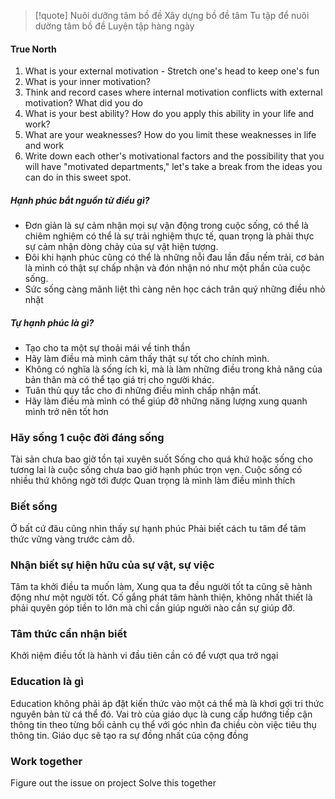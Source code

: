 >[!quote]
Nuôi dưỡng tâm bồ đề 
Xây dựng bồ đề tâm 
Tu tập để nuôi dường tâm bồ đề
Luyện tập hàng ngày

#### True North
1. What is your external motivation - Stretch one's head to keep one's fun
2. What is your inner motivation?
3. Think and record cases where internal motivation conflicts with external motivation? What did you do
4. What is your best ability? How do you apply this ability in your life and work?
5. What are your weaknesses? How do you limit these weaknesses in life and work
6. Write down each other's motivational factors and the possibility that you will have "motivated departments," let's take a break from the ideas you can do in this sweet spot.

##### Hạnh phúc bắt nguồn từ điều gì?
- Đơn giản là sự cảm nhận mọi sự vận động trong cuộc sống, có thể là chiêm nghiệm có thể là sự trải nghiệm thực tế, quan trọng là phải thực sự cảm nhận dòng chảy của sự vật hiện tượng.
- Đôi khi hạnh phúc cũng có thể là những nỗi đau lần đầu nếm trải, cơ bản là mình có thật sự chấp nhận và đón nhận nó như một phần của cuộc sống.
- Sức sống càng mãnh liệt thì càng nên học cách trân quý những điều nhỏ nhặt

##### Tự hạnh phúc là gì?
- Tạo cho ta một sự thoải mái về tinh thần
- Hãy làm điều mà mình cảm thấy thật sự tốt cho chính mình. 
- Không có nghĩa là sống ích kỉ, mà là làm những điều trong khả năng của bản thân mà có thể tạo giá trị cho người khác.
- Tuân thủ quy tắc cho đi những điều mình chấp nhận mất.
- Hãy làm điều mà mình có thể giúp đỡ những năng lượng xung quanh mình trở nên tốt hơn


### Hãy sống 1 cuộc đời đáng sống
Tài sản chưa bao giờ tồn tại xuyên suốt
Sống cho quá khứ hoặc sống cho tương lai là cuộc sống chưa bao giờ hạnh phúc trọn vẹn.
Cuộc sống có nhiều thứ không ngờ tới được
Quan trọng là mình làm điều mình thích 



### Biết sống
Ở bất cứ đâu cũng nhìn thấy sự hạnh phúc 
Phải biết cách tu tâm để tâm thức vững vàng trước cảm dỗ.

### Nhận biết sự hiện hữu của sự vật, sự việc
Tâm ta khởi điều ta muốn làm, 
Xung qua ta đều người tốt ta cũng sẽ hành động như một người tốt.
Cố gắng phát tâm hành thiện, không nhất thiết là phải quyên góp tiền to lớn mà chỉ cần giúp người nào cần sự giúp đỡ. 

### Tâm thức cần nhận biết
Khởi niệm điều tốt là hành vi đầu tiên cần có để vượt qua trở ngại 

### Education là gì
Education không phải áp đặt kiến thức vào một cá thể mà là khơi gợi tri thức nguyên bản từ cá thể đó.
Vai trò của giáo dục là cung cấp hướng tiếp cận thông tin theo từng bối cảnh cụ thể với góc nhìn đa chiều còn việc tiêu thụ thông tin.
Giáo dục sẽ tạo ra sự đồng nhất của cộng đồng


### Work together
Figure out the issue on project
Solve this together
